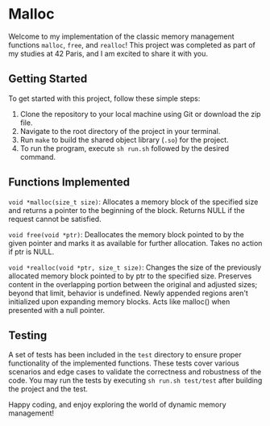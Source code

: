 # Malloc

Welcome to my implementation of the classic memory management functions `malloc`, `free`, and `realloc`! This project was completed as part of my studies at 42 Paris, and I am excited to share it with you.

## Getting Started

To get started with this project, follow these simple steps:

1. Clone the repository to your local machine using Git or download the zip file.
2. Navigate to the root directory of the project in your terminal.
3. Run `make` to build the shared object library (`.so`) for the project.
4. To run the program, execute `sh run.sh` followed by the desired command.

## Functions Implemented

`void *malloc(size_t size)`: Allocates a memory block of the specified size and returns a pointer to the beginning of the block. Returns NULL if the request cannot be satisfied.

`void free(void *ptr)`: Deallocates the memory block pointed to by the given pointer and marks it as available for further allocation. Takes no action if ptr is NULL.

`void *realloc(void *ptr, size_t size)`: Changes the size of the previously allocated memory block pointed to by ptr to the specified size. Preserves content in the overlapping portion between the original and adjusted sizes; beyond that limit, behavior is undefined. Newly appended regions aren't initialized upon expanding memory blocks. Acts like malloc() when presented with a null pointer.

## Testing

A set of tests has been included in the `test` directory to ensure proper functionality of the implemented functions. These tests cover various scenarios and edge cases to validate the correctness and robustness of the code. You may run the tests by executing `sh run.sh test/test` after building the project and the test.

Happy coding, and enjoy exploring the world of dynamic memory management!